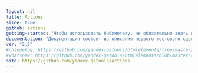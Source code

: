 ```yaml
---
layout: nil
title: Actions
slide: true
github: actions
getting-started: "Чтобы использовать библиотеку, не обязательно знать интерфейс WebDriver. Fluent-api поможет построить сценарий..."
documentation: "Документация состоит из описания первого тестового сценария, который можно сериализовать и десериализовать без осложнений."
ver: "2.2"
#changelog: https://github.com/yandex-qatools/htmlelements/tree/master/releasenotes/
#whatsnew: https://github.com/yandex-qatools/htmlelements/blob/master/releasenotes/1.11-releasenotes.ru.md
site: https://github.com/yandex-qatools/actions
---
```

